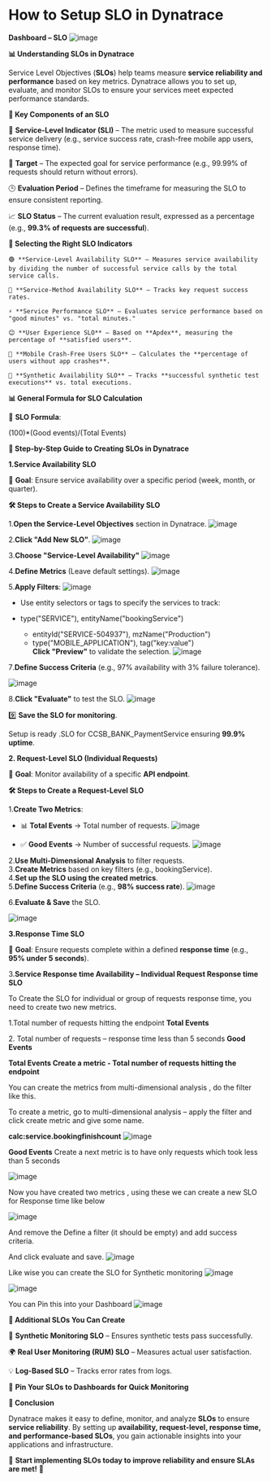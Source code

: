 # How to Setup SLO in Dynatrace

**Dashboard – SLO**
![image](https://github.com/user-attachments/assets/931400c7-49c7-4813-9d2f-a0218df14910)


**📊 Understanding SLOs in Dynatrace**

Service Level Objectives (**SLOs**) help teams measure **service reliability and performance** based on key metrics. Dynatrace allows you to set up, evaluate, and monitor SLOs to ensure your services meet expected performance standards.

**📌 Key Components of an SLO**

📌 **Service-Level Indicator (SLI)** – The metric used to measure successful service delivery (e.g., service success rate, crash-free mobile app users, response time).

🎯 **Target** – The expected goal for service performance (e.g., 99.99% of requests should return without errors).

🕒 **Evaluation Period** – Defines the timeframe for measuring the SLO to ensure consistent reporting.

📈 **SLO Status** – The current evaluation result, expressed as a percentage (e.g., **99.3% of requests are successful**).

**📌 Selecting the Right SLO Indicators**

    🟢 **Service-Level Availability SLO** – Measures service availability by dividing the number of successful service calls by the total service calls.

    🔹 **Service-Method Availability SLO** – Tracks key request success rates.

    ⚡ **Service Performance SLO** – Evaluates service performance based on "good minutes" vs. "total minutes."

    😊 **User Experience SLO** – Based on **Apdex**, measuring the percentage of **satisfied users**.

    📱 **Mobile Crash-Free Users SLO** – Calculates the **percentage of users without app crashes**.

    🧪 **Synthetic Availability SLO** – Tracks **successful synthetic test executions** vs. total executions.


**📊 General Formula for SLO Calculation**

📌 **SLO Formula**:

(100)\*(Good events)/(Total Events)

**🚀 Step-by-Step Guide to Creating SLOs in Dynatrace**

**1️.Service Availability SLO**

📌 **Goal**: Ensure service availability over a specific period (week, month, or quarter).

**🛠 Steps to Create a Service Availability SLO**

1️.**Open the Service-Level Objectives** section in Dynatrace.
![image](https://github.com/user-attachments/assets/aa44aa9e-b49a-4736-9979-b4d8d644edb8)

2️.**Click "Add New SLO"**.
![image](https://github.com/user-attachments/assets/2e043c85-c3ba-42a1-9e10-27b378680b1f)

3️.**Choose "Service-Level Availability"**
![image](https://github.com/user-attachments/assets/211e0f3d-3ed3-497a-8fd5-28e735de212a)

4️.**Define Metrics** (Leave default settings).
![image](https://github.com/user-attachments/assets/20d4975b-0dfb-4383-be75-16b4f4cb2497)

5️.**Apply Filters**:
![image](https://github.com/user-attachments/assets/9d50f279-ac04-4b11-9829-e04cfb00ed0d)

- Use entity selectors or tags to specify the services to track:

- type("SERVICE"), entityName("bookingService")
    - entityId("SERVICE-504937"), mzName("Production")
    - type("MOBILE_APPLICATION"), tag("key:value")  
**Click "Preview"** to validate the selection.
![image](https://github.com/user-attachments/assets/f1eac90f-853c-42ce-9a0c-ad550e33f470)

7️.**Define Success Criteria** (e.g., 97% availability with 3% failure tolerance).

![image](https://github.com/user-attachments/assets/16c92455-b337-4bb9-afaf-2a01d9e504dd)

8️.**Click "Evaluate"** to test the SLO.
![image](https://github.com/user-attachments/assets/30095b70-e13d-45a6-927c-d114479f1b98)

9️⃣ **Save the SLO for monitoring**.

Setup is ready .SLO for CCSB_BANK_PaymentService ensuring **99.9% uptime**.

**2️. Request-Level SLO (Individual Requests)**

📌 **Goal**: Monitor availability of a specific **API endpoint**.

**🛠 Steps to Create a Request-Level SLO**

1️.**Create Two Metrics**:

- 📊 **Total Events** → Total number of requests.
![image](https://github.com/user-attachments/assets/dfad2c61-895e-4195-a2a4-16408c619243)


- ✅ **Good Events** → Number of successful requests.
![image](https://github.com/user-attachments/assets/5637664a-838a-43c6-84bd-ad6bcdb8a5e8)

2️.**Use Multi-Dimensional Analysis** to filter requests.  
3️.**Create Metrics** based on key filters (e.g., bookingService).  
4️.**Set up the SLO using the created metrics**.  
5️.**Define Success Criteria** (e.g., **98% success rate**).
![image](https://github.com/user-attachments/assets/2c7cfa60-2010-439d-a8a1-c4a495b9625f)

6️.**Evaluate & Save** the SLO.

![image](https://github.com/user-attachments/assets/0287ee75-b378-4b98-bcc1-5c7d0f23112e)

**3️.Response Time SLO**

📌 **Goal**: Ensure requests complete within a defined **response time** (e.g., **95% under 5 seconds**).

3.**Service Response time Availability – Individual Request Response time SLO**

To Create the SLO for individual or group of requests response time, you need to create two new metrics.

1.Total number of requests hitting the endpoint **Total Events**

2\. Total number of requests – response time less than 5 seconds **Good Events**

**Total Events Create a metric - Total number of requests hitting the endpoint**

You can create the metrics from multi-dimensional analysis , do the filter like this.

To create a metric, go to multi-dimensional analysis – apply the filter and click create metric and give some name.

**calc:service.bookingfinishcount**
![image](https://github.com/user-attachments/assets/4010001c-c208-4c5e-bff9-167ee143a4bf)


**Good Events** Create a next metric is to have only requests which took less than 5 seconds

![image](https://github.com/user-attachments/assets/9a9f8902-4e0e-40eb-a6da-296cc8ec4458)

Now you have created two metrics , using these we can create a new SLO for Response time like below

![image](https://github.com/user-attachments/assets/66cf23d2-3dda-420b-a894-639aeb0883fa)

And remove the Define a filter (it should be empty) and add success criteria.

And click evaluate and save.
![image](https://github.com/user-attachments/assets/8d64d891-5ce2-4b9b-b95a-ae1cc1c29dd8)

Like wise you can create the SLO for Synthetic monitoring
![image](https://github.com/user-attachments/assets/4d4180e7-cc06-49d3-ba8e-c5d41b128669)


![image](https://github.com/user-attachments/assets/101ad0d3-db93-48e8-84cb-684a4af9f5bd)

You can Pin this into your Dashboard
![image](https://github.com/user-attachments/assets/3145364f-9559-425e-b44b-d2ce73dce6a7)

**📌 Additional SLOs You Can Create**

🔹 **Synthetic Monitoring SLO** – Ensures synthetic tests pass successfully.

🌍 **Real User Monitoring (RUM) SLO** – Measures actual user satisfaction.

💡 **Log-Based SLO** – Tracks error rates from logs.

📌 **Pin Your SLOs to Dashboards for Quick Monitoring**

**🚀 Conclusion**

Dynatrace makes it easy to define, monitor, and analyze **SLOs** to ensure **service reliability**. By setting up **availability, request-level, response time, and performance-based SLOs**, you gain actionable insights into your applications and infrastructure.

📢 **Start implementing SLOs today to improve reliability and ensure SLAs are met!** 🚀
